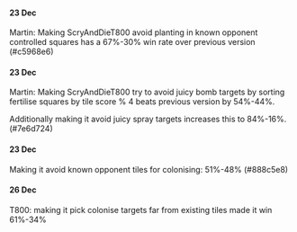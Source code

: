 #### 23 Dec
Martin: Making ScryAndDieT800 avoid planting in known opponent controlled squares has 
a 67%-30% win rate over previous version (#c5968e6)

#### 23 Dec
Martin: Making ScryAndDieT800 try to avoid juicy bomb targets by sorting fertilise
squares by tile score % 4 beats previous version by 54%-44%.

Additionally making it avoid juicy spray targets increases this to 84%-16%.
(#7e6d724)

#### 23 Dec
Making it avoid known opponent tiles for colonising: 51%-48% (#888c5e8)

#### 26 Dec
T800: making it pick colonise targets far from existing tiles made it win 61%-34% 
